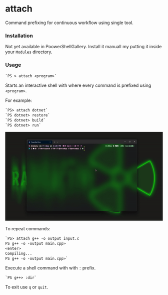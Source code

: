 # attach

Command prefixing for continuous workflow using single tool.

### Installation

Not yet available in PoowerShellGallery. Install it manuall my putting it inside your `Modules` directory.

### Usage

    `PS > attach <program>`

Starts an interactive shell with where every command is prefixed using `<program>`.

For example:

    `PS> attach dotnet`
    `PS dotnet> restore`
    `PS dotnet> build`
    `PS dotnet> run`

![attach](https://github.com/evilprince2009/Attach-With/blob/main/images/attach.gif)
    
To repeat commands:

    `PS> attach g++ -o output input.c
    PS g++ -o -output main.cpp>
    <enter>
    Compiling...
    PS g++ -o -output main.cpp>`

Execute a shell command with with `:` prefix.

    `PS g++> :dir`

To exit use `q` or `quit`.